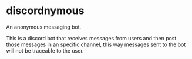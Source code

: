 # discordnymous

An anonymous messaging bot.

This is a discord bot that receives messages from users and then post those messages in an specific channel, this way messages sent to the bot will not be traceable to the user.

